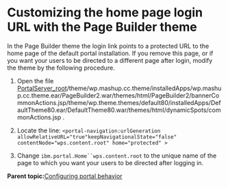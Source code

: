 # Customizing the home page login URL with the Page Builder theme 

In the Page Builder theme the login link points to a protected URL to the home page of the default portal installation. If you remove this page, or if you want your users to be directed to a different page after login, modify the theme by the following procedure.

1.  Open the file [PortalServer\_root](../reference/wpsdirstr.md#wp_root)/theme/wp.mashup.cc.theme/installedApps/wp.mashup.cc.theme.ear/PageBuilder2.war/themes/html/PageBuilder2/bannerCommonActions.jsp/theme/wp.theme.themes/default80/installedApps/DefaultTheme80.ear/DefaultTheme80.war/themes/html/dynamicSpots/commonActions.jsp .

2.  Locate the line: `<portal-navigation:urlGeneration allowRelativeURL="true"keepNavigationalState="false" contentNode="wps.content.root" home="protected" >`

3.  Change `ibm.portal.Home``wps.content.root` to the unique name of the page to which you want your users to be directed after logging in.


**Parent topic:**[Configuring portal behavior ](../admin-system/adptlcfg.md)


